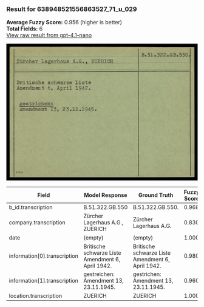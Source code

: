 ### Result for 638948521556863527_71_u_029
**Average Fuzzy Score:** 0.956 (higher is better)<br>
**Total Fields:** 6<br>
[View raw result from gpt-4.1-nano](https://github.com/RISE-UNIBAS/humanities_data_benchmark/blob/main/results/2025-10-24/T0308/request_T0308_638948521556863527_71_u_029.json)

<img src="https://github.com/RISE-UNIBAS/humanities_data_benchmark/blob/main/benchmarks/blacklist/images/638948521556863527_71_u_029.jpg?raw=true" alt="638948521556863527_71_u_029" width="600px">

| Field | Model Response | Ground Truth | Fuzzy Score | Match |
|-------|----------------|--------------|-------------|-------|
| b_id.transcription | B.51.322.GB.550 | B.51.322.GB.550. | 0.968 | ✅ |
| company.transcription | Zürcher Lagerhaus A.G., ZUERICH | Zürcher Lagerhaus A.G. | 0.830 | ❌ |
| date | (empty) | (empty) | 1.000 | ✅ |
| information[0].transcription | Britische schwarze Liste Amendment 6, April 1942. | Britische schwarze Liste<br>Amendment 6, April 1942. | 0.980 | ✅ |
| information[1].transcription | gestreichen: Amendment 13, 23.11.1945. | gestrichen:<br>Amendment 13, 23.11.1945. | 0.960 | ✅ |
| location.transcription | ZUERICH | ZUERICH | 1.000 | ✅ |
